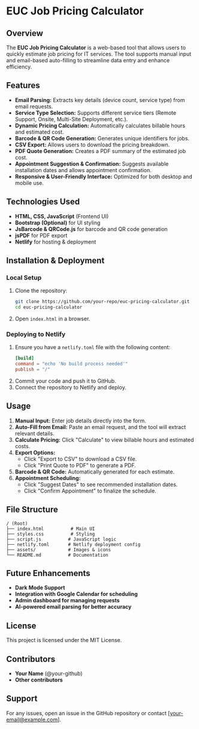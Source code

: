 # EUC Job Pricing Calculator

## Overview
The **EUC Job Pricing Calculator** is a web-based tool that allows users to quickly estimate job pricing for IT services. The tool supports manual input and email-based auto-filling to streamline data entry and enhance efficiency.

## Features
- **Email Parsing:** Extracts key details (device count, service type) from email requests.
- **Service Type Selection:** Supports different service tiers (Remote Support, Onsite, Multi-Site Deployment, etc.).
- **Dynamic Pricing Calculation:** Automatically calculates billable hours and estimated cost.
- **Barcode & QR Code Generation:** Generates unique identifiers for jobs.
- **CSV Export:** Allows users to download the pricing breakdown.
- **PDF Quote Generation:** Creates a PDF summary of the estimated job cost.
- **Appointment Suggestion & Confirmation:** Suggests available installation dates and allows appointment confirmation.
- **Responsive & User-Friendly Interface:** Optimized for both desktop and mobile use.

## Technologies Used
- **HTML, CSS, JavaScript** (Frontend UI)
- **Bootstrap (Optional)** for UI styling
- **JsBarcode & QRCode.js** for barcode and QR code generation
- **jsPDF** for PDF export
- **Netlify** for hosting & deployment

## Installation & Deployment
### **Local Setup**
1. Clone the repository:
   ```sh
   git clone https://github.com/your-repo/euc-pricing-calculator.git
   cd euc-pricing-calculator
   ```
2. Open `index.html` in a browser.

### **Deploying to Netlify**
1. Ensure you have a `netlify.toml` file with the following content:
   ```toml
   [build]
   command = "echo 'No build process needed'"
   publish = "/"
   ```
2. Commit your code and push it to GitHub.
3. Connect the repository to Netlify and deploy.

## Usage
1. **Manual Input:** Enter job details directly into the form.
2. **Auto-Fill from Email:** Paste an email request, and the tool will extract relevant details.
3. **Calculate Pricing:** Click "Calculate" to view billable hours and estimated costs.
4. **Export Options:**
   - Click "Export to CSV" to download a CSV file.
   - Click "Print Quote to PDF" to generate a PDF.
5. **Barcode & QR Code:** Automatically generated for each estimate.
6. **Appointment Scheduling:**
   - Click "Suggest Dates" to see recommended installation dates.
   - Click "Confirm Appointment" to finalize the schedule.

## File Structure
```
/ (Root)
├── index.html          # Main UI
├── styles.css          # Styling
├── script.js          # JavaScript logic
├── netlify.toml       # Netlify deployment config
├── assets/            # Images & icons
└── README.md          # Documentation
```

## Future Enhancements
- **Dark Mode Support**
- **Integration with Google Calendar for scheduling**
- **Admin dashboard for managing requests**
- **AI-powered email parsing for better accuracy**

## License
This project is licensed under the MIT License.

## Contributors
- **Your Name** (@your-github)
- **Other contributors**

## Support
For any issues, open an issue in the GitHub repository or contact [your-email@example.com].

